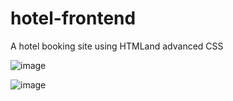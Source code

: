 # hotel-frontend
A hotel booking site using HTMLand advanced CSS

![image](https://github.com/krithika1707/hotel-frontend/assets/101324307/31787a87-e76d-4cf2-be8e-604c3748c10f)


![image](https://github.com/krithika1707/hotel-frontend/assets/101324307/00eed28f-5188-4979-9469-0d0b3f513b7d)

